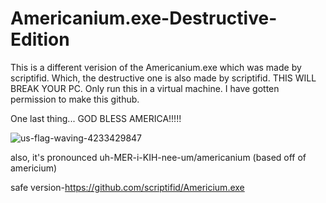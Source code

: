 # Americanium.exe-Destructive-Edition
This is a different verision of the Americanium.exe which was made by scriptifid. Which, the destructive one is also made by scriptifid.
THIS WILL BREAK YOUR PC.
Only run this in a virtual machine.
I have gotten permission to make this github.

One last thing... GOD BLESS AMERICA!!!!!

![us-flag-waving-4233429847](https://github.com/user-attachments/assets/2e9b95a6-a6b2-4e7e-bbe3-81d73727f024)


also, it's pronounced uh-MER-i-KIH-nee-um/americanium (based off of americium)


safe version-https://github.com/scriptifid/Americium.exe
